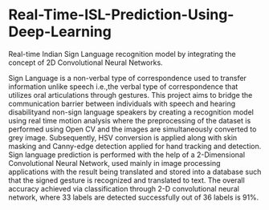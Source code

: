 # Real-Time-ISL-Prediction-Using-Deep-Learning
Real-time Indian Sign Language recognition model by integrating the concept of 2D Convolutional Neural Networks.

Sign Language is a non-verbal type of correspondence used to transfer information unlike speech i.e.,the verbal type of correspondence that utilizes oral articulations through gestures. This project aims to bridge the communication barrier between individuals with speech and hearing disabilityand non-sign language speakers by creating a recognition model using real time motion analysis where the preprocessing of the dataset is performed using Open CV and the images are simultaneously converted to grey image. Subsequently, HSV conversion is applied along with skin masking and Canny-edge detection applied for hand tracking and detection. Sign language prediction is performed with the help of a 2-Dimensional Convolutional Neural Network, used mainly in image processing applications with the result being translated and stored into a database such that the signed gesture is recognized and translated to text. The overall accuracy achieved via classification through 2-D convolutional neural network, where 33 labels are detected successfully out of 36 labels is 91%.
